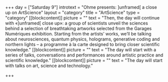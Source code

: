 +++
day = ["Saturday 9"]
introtext = "Ohme presents: ]unframed[ a close up on ArtScience"
layout = "category"
title = "ArtScience"
type = "category"
[[blockcontent]]
picture = ""
text = "Then, the day will continue with «]unframed[ close up»: a group of scientists unveil the sciences behind a selection of breathtaking artworks selected from the Garages Numériques exhibition. Starting from the artists’ works, we’ll be talking about neurosciences, quantum physics, holograms, generative coding and northern lights – a programme à la carte designed to bring closer scientific knowledge."
[[blockcontent]]
picture = ""
text = "The day will start with a series of talks, conversations and performances around artistic practice and scientific knowledge."
[[blockcontent]]
picture = ""
text = "The day will start with talks on art, science and technology."

+++
